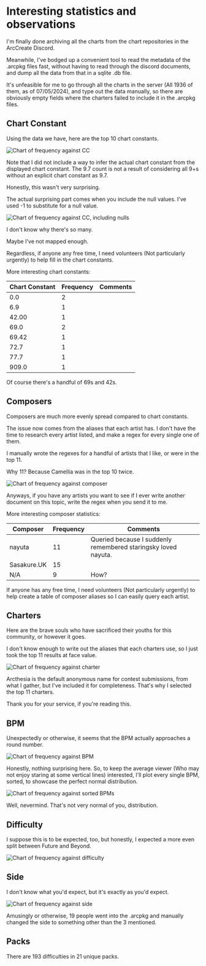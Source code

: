 # Interesting statistics and observations

I'm finally done archiving all the charts from the chart repositories in the ArcCreate Discord.

Meanwhile, I've bodged up a convenient tool to read the metadata of the .arcpkg files fast, without having to read through the discord documents, and dump all the data from that in a sqlite .db file.

It's unfeasible for me to go through all the charts in the server (All 1936 of them, as of 07/05/2024), and type out the data manually, so there are obviously empty fields where the charters failed to include it in the .arcpkg files.

## Chart Constant

Using the data we have, here are the top 10 chart constants.

![Chart of frequency against CC](./resources/Count%20vs%20CC.png)

Note that I did not include a way to infer the actual chart constant from the displayed chart constant. The 9.7 count is not a result of considering all 9+s without an explicit chart constant as 9.7.

Honestly, this wasn't very surprising.

The actual surprising part comes when you include the null values. I've used -1 to substitute for a null value.

![Chart of frequency against CC, including nulls](./resources/Count%20vs%20CC%20w.-1s.png)

I don't know why there's so many. 

Maybe I've not mapped enough.

Regardless, if anyone any free time, I need volunteers (Not particularly urgently) to help fill in the chart constants.

More interesting chart constants:

| Chart Constant | Frequency | Comments |
| --- | --- | --- |
| 0.0 | 2 ||
| 6.9 | 1 ||
| 42.00 | 1 ||
| 69.0 | 2 ||
| 69.42 | 1 ||
| 72.7 | 1 ||
| 77.7 | 1 ||
| 909.0 | 1 ||

Of course there's a handful of 69s and 42s.

## Composers

Composers are much more evenly spread compared to chart constants.

The issue now comes from the aliases that each artist has. I don't have the time to research every artist listed, and make a regex for every single one of them.

I manually wrote the regexes for a handful of artists that I like, or were in the top 11.

Why 11? Because Camellia was in the top 10 twice.

![Chart of frequency against composer](./resources/Count%20vs%20Composer.png)

Anyways, if you have any artists you want to see if I ever write another document on this topic, write the regex when you send it to me.

More interesting composer statistics:

| Composer | Frequency | Comments |
| --- | --- | --- |
| nayuta | 11 | Queried because I suddenly remembered staringsky loved nayuta. |
| Sasakure.UK | 15 | |
| N/A | 9 | How? |

If anyone has any free time, I need volunteers (Not particularly urgently) to help create a table of composer aliases so I can easily query each artist.

## Charters

Here are the brave souls who have sacrificed their youths for this community, or however it goes.

I don't know enough to write out the aliases that each charters use, so I just took the top 11 results at face value.

![Chart of frequency against charter](./resources/Count%20vs%20Charter.png)

Arcthesia is the default anonymous name for contest submissions, from what I gather, but I've included it for completeness. That's why I selected the top 11 charters.

Thank you for your service, if you're reading this.

## BPM

Unexpectedly or otherwise, it seems that the BPM actually approaches a round number.

![Chart of frequency against BPM](./resources/Count%20vs%20BPM.png)

Honestly, nothing surprising here. So, to keep the average viewer (Who may not enjoy staring at some vertical lines) interested, I'll plot every single BPM, sorted, to showcase the perfect normal distribution.

![Chart of frequency against sorted BPMs](./resources/Count%20vs%20sorted%20BPM.png)

Well, nevermind. That's not very normal of you, distribution.

## Difficulty

I suppose this is to be expected, too, but honestly, I expected a more even split between Future and Beyond.

![Chart of frequency against difficulty](./resources/Count%20vs%20Difficulty.png)

## Side

I don't know what you'd expect, but it's exactly as you'd expect.

![Chart of frequency against side](./resources/Count%20vs%20Side.png)

Amusingly or otherwise, 19 people went into the .arcpkg and manually changed the side to something other than the 3 mentioned.

## Packs

There are 193 difficulties in 21 unique packs.
